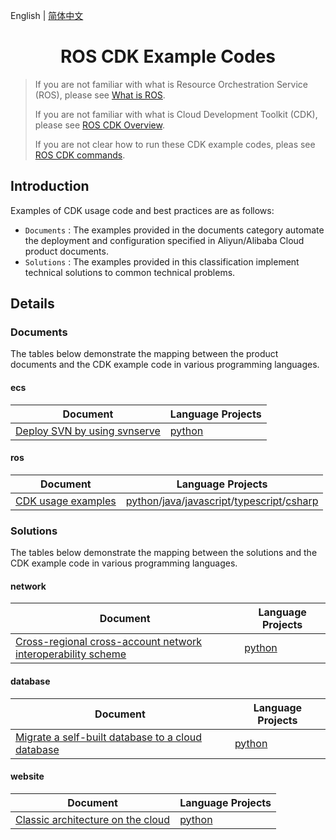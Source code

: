 English | [简体中文](./README-CN.md)

<h1 align="center">ROS CDK Example Codes</h1>

> If you are not familiar with what is Resource Orchestration Service (ROS), please see [What is ROS](https://www.alibabacloud.com/help/en/ros/product-overview/what-is-ros).
>
> If you are not familiar with what is Cloud Development Toolkit (CDK), please see [ROS CDK Overview](https://www.alibabacloud.com/help/en/ros/developer-reference/overview-8).
>
> If you are not clear how to run these CDK example codes, pleas see [ROS CDK commands](https://www.alibabacloud.com/help/en/ros/developer-reference/ros-cdk-commands).

## Introduction
Examples of CDK usage code and best practices are as follows:

- `Documents` : The examples provided in the documents category automate the deployment and configuration specified in Aliyun/Alibaba Cloud product documents.
- `Solutions` : The examples provided in this classification implement technical solutions to common technical problems.

## Details

### Documents

The tables below demonstrate the mapping between the product documents and the CDK example code in various programming languages.

#### ecs

|Document           |Language Projects    |
|-------------------|---------------------|
|[Deploy SVN by using svnserve](https://www.alibabacloud.com/help/en/ecs/use-cases/deploying-and-using-svn)|[python](documents/ecs/deploy-SVN-by-using-svnserve/python/)|

#### ros

|Document           |Language Projects    |
|-------------------|---------------------|
|[CDK usage examples](https://www.alibabacloud.com/help/en/ros/developer-reference/usage-examples/)|[python](./documents/ros/usage-examples/python/)/[java](./documents/ros/usage-examples/java/)/[javascript](./documents/ros/usage-examples/javascript/)/[typescript](./documents/ros/usage-examples/typescript/)/[csharp](./documents/ros/usage-examples/csharp/)|

### Solutions

The tables below demonstrate the mapping between the solutions and the CDK example code in various programming languages.

#### network

| Document                                                   |Language Projects    |
|------------------------------------------------------------|---------------------|
|[Cross-regional cross-account network interoperability scheme](https://www.aliyun.com/solution/tech-solution/cracani) |[python](./solutions/network/cross-region-account-network-interwork-scheme/python/)|

#### database

|Document           |Language Projects    |
|-------------------|---------------------|
|[Migrate a self-built database to a cloud database](https://www.aliyun.com/solution/tech-solution/smowdttc)|[python](./solutions/database/data-transmission-from-ECS-to-RDS/python/)|

#### website

|Document           |Language Projects    |
|-------------------|---------------------|
|[Classic architecture on the cloud](https://www.aliyun.com/solution/tech-solution/habwoc)|[python](solutions/website/classic-architecture-on-the-cloud/python/)|
